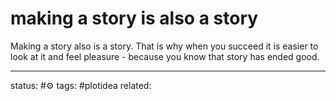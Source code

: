 # making a story is also a story
Making a story also is a story.
That is why when you succeed it is easier to look at it and feel pleasure - because you know that story has ended good.


---
status: #⚙️ 
tags: #plotidea 
related: 